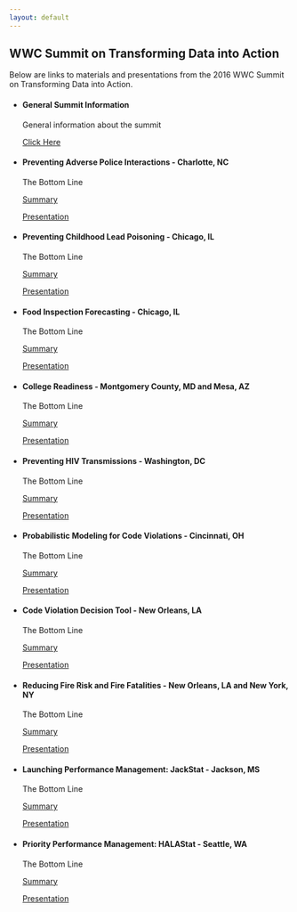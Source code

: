 ```yaml
---
layout: default
---
```


## <span class="glyphicon glyphicon-book"></span> WWC Summit on Transforming Data into Action
Below are links to materials and presentations from the 2016 WWC Summit on Transforming Data into Action.

<ul class="list-group">
<li class="list-group-item" href="...">
  <h4>General Summit Information</h4>
  <p>General information about the summit</p>
  <a href="...">Click Here</a>
</li>

<li class="list-group-item" href="...">
  <h4>Preventing Adverse Police Interactions - Charlotte, NC</h4>
  <p>The Bottom Line</p>
  <p><a href="...">Summary</a></p>
  <a href="...">Presentation</a>
</li>

<li class="list-group-item" href="...">
  <h4>Preventing Childhood Lead Poisoning - Chicago, IL</h4>
  <p>The Bottom Line</p>
  <p><a href="...">Summary</a></p>
  <a href="...">Presentation</a>
</li>

<li class="list-group-item" href="...">
  <h4>Food Inspection Forecasting - Chicago, IL</h4>
  <p>The Bottom Line</p>
  <p><a href="...">Summary</a></p>
  <a href="...">Presentation</a>
</li>

<li class="list-group-item" href="...">
  <h4>College Readiness - Montgomery County, MD and Mesa, AZ</h4>
  <p>The Bottom Line</p>
  <p><a href="...">Summary</a></p>
  <a href="...">Presentation</a>
</li>

<li class="list-group-item" href="...">
  <h4>Preventing HIV Transmissions - Washington, DC</h4>
  <p>The Bottom Line</p>
  <p><a href="...">Summary</a></p>
  <a href="...">Presentation</a>
</li>

<li class="list-group-item" href="...">
  <h4>Probabilistic Modeling for Code Violations - Cincinnati, OH</h4>
  <p>The Bottom Line</p>
  <p><a href="...">Summary</a></p>
  <a href="...">Presentation</a>
</li>

<li class="list-group-item" href="...">
  <h4>Code Violation Decision Tool - New Orleans, LA</h4>
  <p>The Bottom Line</p>
  <p><a href="...">Summary</a></p>
  <a href="...">Presentation</a>
</li>

<li class="list-group-item" href="...">
  <h4>Reducing Fire Risk and Fire Fatalities - New Orleans, LA and New York, NY</h4>
  <p>The Bottom Line</p>
  <p><a href="...">Summary</a></p>
  <a href="...">Presentation</a>
</li>

<li class="list-group-item" href="...">
  <h4>Launching Performance Management: JackStat - Jackson, MS</h4>
  <p>The Bottom Line</p>
  <p><a href="...">Summary</a></p>
  <a href="...">Presentation</a>
</li>

<li class="list-group-item" href="...">
  <h4>Priority Performance Management: HALAStat - Seattle, WA</h4>
  <p>The Bottom Line</p>
  <p><a href="...">Summary</a></p>
  <a href="...">Presentation</a>
</li>

</ul>
